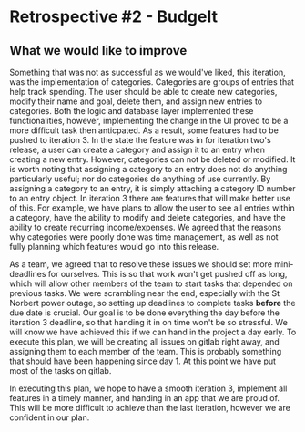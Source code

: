 # Retrospective #2 - BudgeIt

## What we would like to improve

Something that was not as successful as we would've liked, this iteration, was the implementation of categories. Categories are groups of entries that help track spending. The user should be able to create new categories, modify their name and goal, delete them, and assign new entries to categories. Both the logic and database layer implemented these functionalities, however, implementing the change in the UI proved to be a more difficult task then anticpated. As a result, some features had to be pushed to iteration 3. In the state the feature was in for iteration two's release, a user can create a category and assign it to an entry when creating a new entry. However, categories can not be deleted or modified. It is worth noting that assigning a category to an entry does not do anything particularly useful; nor do categories do anything of use currently. By assigning a category to an entry, it is simply attaching a category ID number to an entry object. In iteration 3 there are features that will make better use of this. For example, we have plans to allow the user to see all entries within a category, have the ability to modify and delete categories, and have the ability to create recurring income/expenses. We agreed that the reasons why categories were poorly done was time management, as well as not fully planning which features would go into this release.    

As a team, we agreed that to resolve these issues we should set more mini-deadlines for ourselves. This is so that work won't get pushed off as long, which will allow other members of the team to start tasks that depended on previous tasks. We were scrambling near the end, especially with the St Norbert power outage, so setting up deadlines to complete tasks __before__ the due date is crucial. Our goal is to be done everything the day before the iteration 3 deadline, so that handing it in on time won't be so stressful. We will know we have achieved this if we can hand in the project a day early. To execute this plan, we will be creating all issues on gitlab right away, and assigning them to each member of the team. This is probably something that should have been happening since day 1. At this point we have put most of the tasks on gitlab. 

In executing this plan, we hope to have a smooth iteration 3, implement all features in a timely manner, and handing in an app that we are proud of. This will be more difficult to achieve than the last iteration, however we are confident in our plan. 

